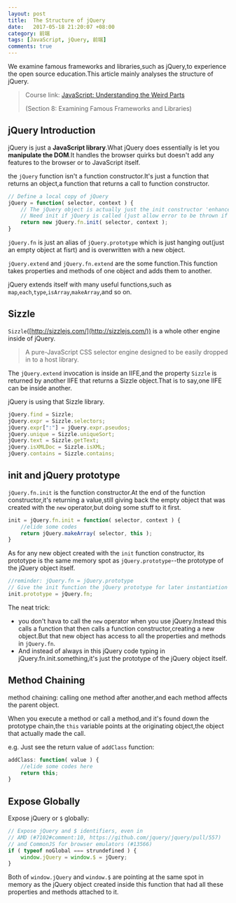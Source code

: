 ```yaml
---
layout: post
title:  The Structure of jQuery
date:   2017-05-18 21:20:07 +08:00
category: 前端
tags: [JavaScript, jQuery, 前端]
comments: true
---
```


We examine famous frameworks and libraries,such as jQuery,to experience the open source education.This article mainly analyses the structure of jQuery.

> Course link: [JavaScript: Understanding the Weird Parts](https://www.udemy.com/understand-javascript/)
>
> (Section 8: Examining Famous Frameworks and Libraries)

<!-- more -->

## jQuery Introduction

jQuery is just a **JavaScript library**.What jQuery does essentially is let you **manipulate the DOM**.It handles the browser quirks but doesn't add any features to the browser or to JavaScript itself.


the `jQuery` function isn't a function constructor.It's just a function that returns an object,a function that returns a call to function constructor.

```javascript
// Define a local copy of jQuery
jQuery = function( selector, context ) {
	// The jQuery object is actually just the init constructor 'enhanced'
	// Need init if jQuery is called (just allow error to be thrown if not included)
	return new jQuery.fn.init( selector, context );
}
```

`jQuery.fn` is just an alias of `jQuery.prototype` which is just hanging out(just an empty object at fisrt) and is overwritten with a new object.

`jQuery.extend` and `jQuery.fn.extend` are the some function.This function takes properties and methods of one object and adds them to another.

jQuery extends itself with many useful functions,such as `map`,`each`,`type`,`isArray`,`makeArray`,and so on.

## Sizzle

`Sizzle`([http://sizzlejs.com/](http://sizzlejs.com/)) is a whole other engine inside of jQuery.

> A pure-JavaScript CSS selector engine designed to be easily dropped in to a host library.

The `jQuery.extend` invocation is inside an IIFE,and the property `Sizzle` is returned by another IIFE that returns a Sizzle object.That is to say,one IIFE can be inside another.

jQuery is using that Sizzle library.

```javascript
jQuery.find = Sizzle;
jQuery.expr = Sizzle.selectors;
jQuery.expr[":"] = jQuery.expr.pseudos;
jQuery.unique = Sizzle.uniqueSort;
jQuery.text = Sizzle.getText;
jQuery.isXMLDoc = Sizzle.isXML;
jQuery.contains = Sizzle.contains;
```

## init and jQuery prototype

`jQuery.fn.init` is the function constructor.At the end of the function constructor,it's returning a value,still giving back the empty object that was created with the `new` operator,but doing some stuff to it first.

```javascript
init = jQuery.fn.init = function( selector, context ) {
    //elide some codes
    return jQuery.makeArray( selector, this );
}
```

As for any new object created with the `init` function constructor, its prototype is the same memory spot as `jQuery.prototype`--the prototype of the jQuery object itself.

```javascript
//reminder: jQuery.fn = jQuery.prototype
// Give the init function the jQuery prototype for later instantiation
init.prototype = jQuery.fn;
```

The neat trick:

- you don't hava to call the `new` operator when you use jQuery.Instead this calls a function that then calls a function constructor,creating a new object.But that new object has access to all the properties and methods in `jQuery.fn`.
- And instead of always in this jQuery code typing in jQuery.fn.init.something,it's just the prototype of the jQuery object itself.


## Method Chaining

method chaining: calling one method after another,and each method affects the parent object.

When you execute a method or call a method,and it's found down the prototype chain,the `this` variable points at the originating object,the object that actually made the call.

e.g. Just see the return value of  `addClass` function:

```javascript
addClass: function( value ) {
    //elide some codes here
    return this;
}
```

## Expose Globally

Expose jQuery or `$` globally:

```javascript
// Expose jQuery and $ identifiers, even in
// AMD (#7102#comment:10, https://github.com/jquery/jquery/pull/557)
// and CommonJS for browser emulators (#13566)
if ( typeof noGlobal === strundefined ) {
	window.jQuery = window.$ = jQuery;
}
```

Both of `window.jQuery` and `window.$` are pointing at the same spot in memory as the jQuery object created inside this function that had all these properties and methods attached to it.
